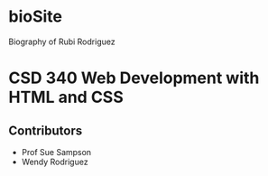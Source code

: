 # bioSite
Biography of Rubi Rodriguez
<h1>CSD 340 Web Development with HTML and CSS</h1>
<h2>Contributors</h2>
<ul>
  <li>Prof Sue Sampson</li>
  <li>Wendy Rodriguez</li>
